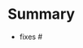 # Summary

<!--
see: https://docs.github.com/en/issues/tracking-your-work-with-issues/linking-a-pull-request-to-an-issue
-->

- fixes #
